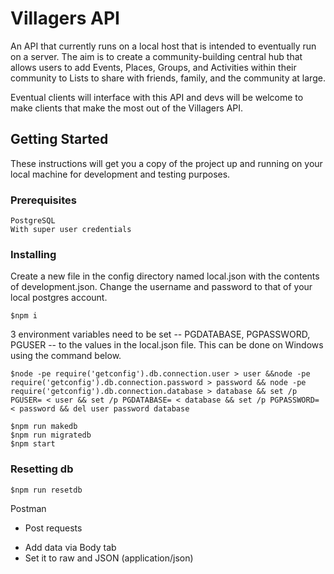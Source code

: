 # Villagers API

An API that currently runs on a local host that is intended to eventually run on a server. The aim is to create a community-building central hub that allows users to add Events, Places, Groups, and Activities within their community to Lists to share with friends, family, and the community at large. 

Eventual clients will interface with this API and devs will be welcome to make clients that make the most out of the Villagers API.

## Getting Started

These instructions will get you a copy of the project up and running on your local machine for development and testing purposes.

### Prerequisites

```
PostgreSQL
With super user credentials
```

### Installing

Create a new file in the config directory named local.json with the contents of development.json. Change the username and password to that of your local postgres account.

```sp
$npm i
```
3 environment variables need to be set -- PGDATABASE, PGPASSWORD, PGUSER -- to the values in the local.json file. This can be done on Windows using the command below.
```
$node -pe require('getconfig').db.connection.user > user &&node -pe require('getconfig').db.connection.password > password && node -pe require('getconfig').db.connection.database > database && set /p PGUSER= < user && set /p PGDATABASE= < database && set /p PGPASSWORD= < password && del user password database
```
```
$npm run makedb
$npm run migratedb
$npm start
```
### Resetting db
```sp
$npm run resetdb
```

Postman
* Post requests
- Add data via Body tab
- Set it to raw and JSON (application/json)
